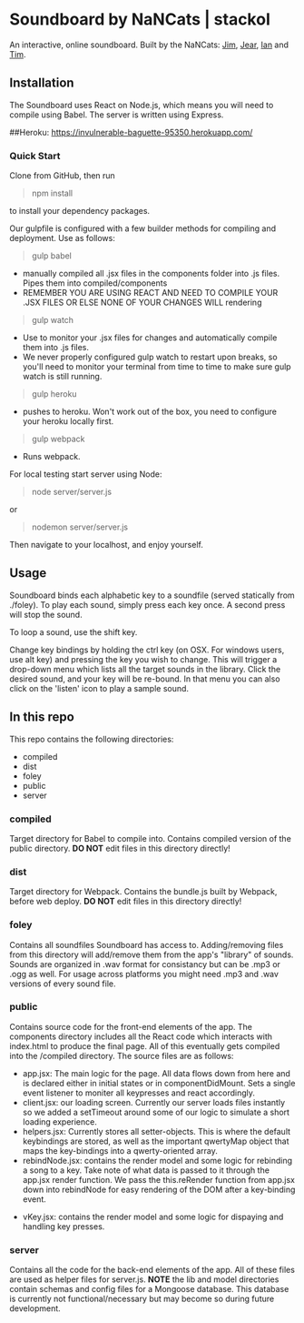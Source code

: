 # Soundboard by NaNCats | stackol

An interactive, online soundboard.  Built by the NaNCats: [Jim](https://github.com/logosghost), [Jear](https://github.com/Jearxj), [Ian](https://github.com/ian-culleton) and [Tim](https://github.com/ProductivePerson).

## Installation

The Soundboard uses React on Node.js, which means you will need to compile using Babel.  The server is written using Express.

##Heroku:
https://invulnerable-baguette-95350.herokuapp.com/
### Quick Start

Clone from GitHub, then run

  >npm install

to install your dependency packages.

Our gulpfile is configured with a few builder methods for compiling and deployment. Use as follows:
> gulp babel
* manually compiled all .jsx files in the components folder into .js files. Pipes them into compiled/components
* REMEMBER YOU ARE USING REACT AND NEED TO COMPILE YOUR .JSX FILES OR ELSE NONE OF YOUR CHANGES WILL rendering
> gulp watch
* Use to monitor your .jsx files for changes and automatically compile them into .js files.
* We never properly configured gulp watch to restart upon breaks, so you'll need to monitor your terminal from
time to time to make sure gulp watch is still running.
> gulp heroku
* pushes to heroku. Won't work out of the box, you need to configure your heroku locally first.
> gulp webpack
* Runs webpack.

For local testing start server using Node:

  >node server/server.js

  or

  >nodemon server/server.js

  Then navigate to your localhost, and enjoy yourself.

## Usage

Soundboard binds each alphabetic key to a soundfile (served statically from ./foley).  To play each sound, simply press each key once.  A second press will stop the sound.

To loop a sound, use the shift key.

Change key bindings by holding the ctrl key (on OSX. For windows users, use alt key) and pressing the key you wish to change.  This will trigger a drop-down menu which lists all the target sounds in the library.  Click the desired sound, and your key will be re-bound.  In that menu you can also click on the 'listen' icon to play a sample sound.

## In this repo

This repo contains the following directories:

  * compiled
  * dist
  * foley
  * public
  * server

### compiled

Target directory for Babel to compile into.  Contains compiled version of the public directory. **DO NOT** edit files in this directory directly!

### dist

Target directory for Webpack.  Contains the bundle.js built by Webpack, before web deploy. **DO NOT** edit files in this directory directly!

### foley

Contains all soundfiles Soundboard has access to.  Adding/removing files from this directory will add/remove them from the app's "library" of sounds.  Sounds are organized in .wav format for consistancy but can be .mp3 or .ogg as well.
For usage across platforms you might need .mp3 and .wav versions of every sound file.


### public

Contains source code for the front-end elements of the app.  The components directory includes all the React code which interacts with index.html to produce the final page.  All of this eventually gets compiled into the /compiled directory.  The source files are as follows:
 * app.jsx: The main logic for the page. All data flows down from here and is declared either in initial states or in componentDidMount. Sets a single event listener to moniter all keypresses and react accordingly.
 * client.jsx: our loading screen. Currently our server loads files instantly so we added a setTimeout around some of our logic to simulate a short loading experience.
 * helpers.jsx: Currently stores all setter-objects. This is where the default keybindings are stored, as well as the important qwertyMap object that maps the key-bindings into a qwerty-oriented array.
 * rebindNode.jsx: contains the render model and some logic for rebinding a song to a key.  Take note of what data is passed to it through the app.jsx render function. We pass the this.reRender function from app.jsx down into rebindNode for easy rendering of the DOM after a key-binding event.
 - vKey.jsx: contains the render model and some logic for dispaying and handling key presses.

### server

Contains all the code for the back-end elements of the app.  All of these files are used as helper files for server.js.  **NOTE** the lib and model directories contain schemas and config files for a Mongoose database.  This database is currently not functional/necessary but may become so during future development.

